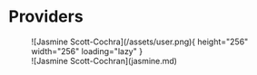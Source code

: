 # Providers

<figure markdown>
![Jasmine Scott-Cochra](/assets/user.png){ height="256" width="256" loading="lazy" }
  <figcaption>
    ![Jasmine Scott-Cochran](jasmine.md)
  </figcaption>
</figure>
